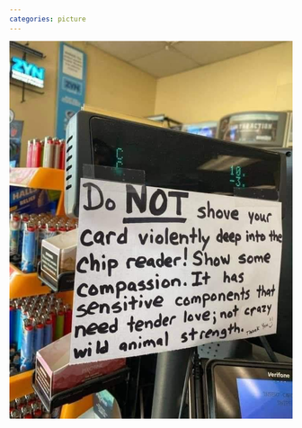 ```yaml
---
categories: picture
---
```


![shop](https://raw.githubusercontent.com/muneer78/muneer78.github.io/master/images/shop.jpeg)



